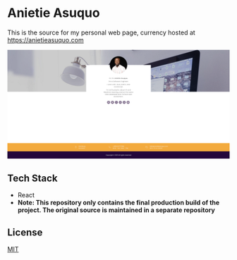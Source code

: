 # Anietie Asuquo

This is the source for my personal web page, currency hosted at <https://anietieasuquo.com>

![Preview](/static/media/preview.png "Preview")

## Tech Stack
- React
- **Note: This repository only contains the final production build of the project. The original source is maintained in a separate repository**

## License

[MIT](https://choosealicense.com/licenses/mit/)
